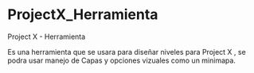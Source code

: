 # ProjectX_Herramienta
Project X - Herramienta

Es una herramienta que se usara para diseñar niveles para Project X , se podra usar manejo de Capas y opciones vizuales como un minimapa. 
